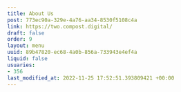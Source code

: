 ```yaml
---
title: About Us
post: 773ec90a-329e-4a76-aa34-8530f5108c4a
link: https://two.compost.digital/
draft: false
order: 9
layout: menu
uuid: 89b47820-ec68-4a0b-856a-733943e4ef4a
liquid: false
usuaries:
- 356
last_modified_at: 2022-11-25 17:52:51.393809421 +00:00
---
```


